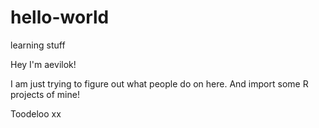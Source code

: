 # hello-world
learning stuff

Hey I'm aevilok!

I am just trying to figure out what people do on here.
And import some R projects of mine!

Toodeloo xx
